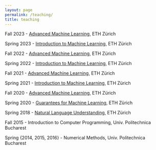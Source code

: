 ```yaml
---
layout: page
permalink: /teaching/
title: teaching
---
```


Fall 2023 - [Advanced Machine Learning](https://ml2.inf.ethz.ch/courses/aml/), ETH Zürich

Spring 2023 - [Introduction to Machine Learning](https://las.inf.ethz.ch/teaching/introml-s23), ETH Zürich

Fall 2022 - [Advanced Machine Learning](https://ml2.inf.ethz.ch/courses/aml/), ETH Zürich

Spring 2022 - [Introduction to Machine Learning](https://las.inf.ethz.ch/teaching/introml-s22), ETH Zürich

Fall 2021 - [Advanced Machine Learning](https://ml2.inf.ethz.ch/courses/aml/), ETH Zürich

Spring 2021 - [Introduction to Machine Learning](https://las.inf.ethz.ch/teaching/introml-s21), ETH Zürich

Fall 2020 - [Advanced Machine Learning](https://ml2.inf.ethz.ch/courses/aml/), ETH Zürich

Spring 2020 - [Guarantees for Machine Learning](https://sml.inf.ethz.ch/gml20/syllabus.html), ETH Zürich

Spring 2018 - [Natural Language Understanding](http://www.da.inf.ethz.ch/teaching/2018/NLU/), ETH Zürich

Fall 2015 - Introduction to Computer Programming, Univ. Politechnica Bucharest

Spring {2014, 2015, 2016} - Numerical Methods, Univ. Politechnica Bucharest
